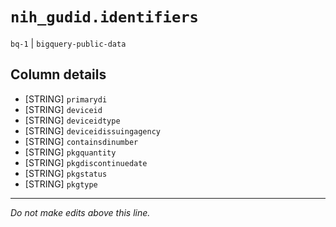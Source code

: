 # `nih_gudid.identifiers`
`bq-1` | `bigquery-public-data`

## Column details
* [STRING]    `primarydi`
* [STRING]    `deviceid`
* [STRING]    `deviceidtype`
* [STRING]    `deviceidissuingagency`
* [STRING]    `containsdinumber`
* [STRING]    `pkgquantity`
* [STRING]    `pkgdiscontinuedate`
* [STRING]    `pkgstatus`
* [STRING]    `pkgtype`

-------------------------------------------------------------------------------
*Do not make edits above this line.*
